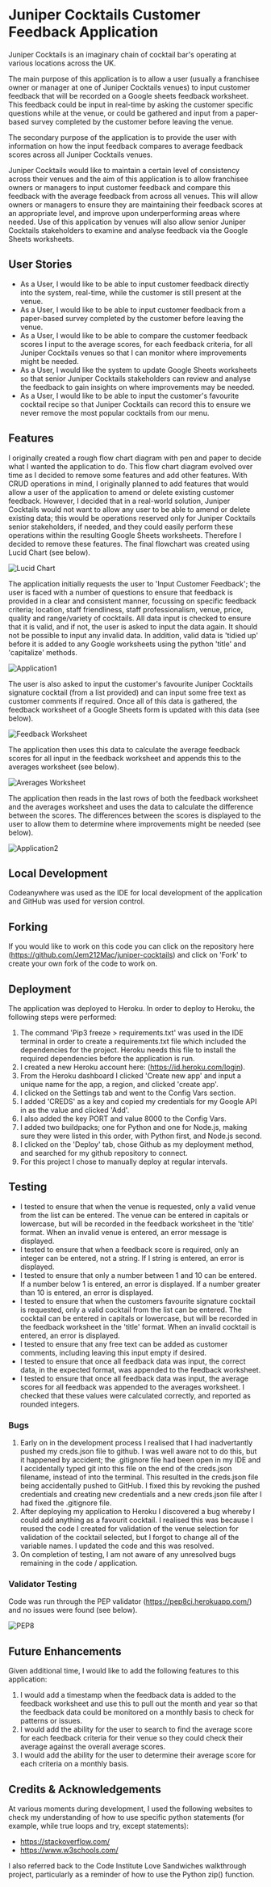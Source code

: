 # Juniper Cocktails Customer Feedback Application

Juniper Cocktails is an imaginary chain of cocktail bar's operating at various locations across the UK.

The main purpose of this application is to allow a user (usually a franchisee owner or manager at one of Juniper Cocktails venues) to input customer feedback that will be recorded on a Google sheets feedback worksheet.  This feedback could be input in real-time by asking the customer specific questions while at the venue, or could be gathered and input from a paper-based survey completed by the customer before leaving the venue.

The secondary purpose of the application is to provide the user with information on how the input feedback compares to average feedback scores across all Juniper Cocktails venues.

Juniper Cocktails would like to maintain a certain level of consistency across their venues and the aim of this application is to allow franchisee owners or managers to input customer feedback and compare this feedback with the average feedback from across all venues.  This will allow owners or managers to ensure they are maintaining their feedback scores at an appropriate level, and improve upon underperforming areas where needed.  Use of this application by venues will also allow senior Juniper Cocktails stakeholders to examine and analyse feedback via the Google Sheets worksheets.


## User Stories

* As a User, I would like to be able to input customer feedback directly into the system, real-time, while the customer is still present at the venue.
* As a User, I would like to be able to input customer feedback from a paper-based survey completed by the customer before leaving the venue.
* As a User, I would like to be able to compare the customer feedback scores I input to the average scores, for each feedback criteria, for all Juniper Cocktails venues so that I can monitor where improvements might be needed.
* As a User, I would like the system to update Google Sheets worksheets so that senior Juniper Cocktails stakeholders can review and analyse the feedback to gain insights on where improvements may be needed.
* As a User, I would like to be able to input the customer's favourite cocktail recipe so that Juniper Cocktails can record this to ensure we never remove the most popular cocktails from our menu.


## Features

I originally created a rough flow chart diagram with pen and paper to decide what I wanted the application to do.  This flow chart diagram evolved over time as I decided to remove some features and add other features.  With CRUD operations in mind, I originally planned to add features that would allow a user of the application to amend or delete existing customer feedback.  However, I decided that in a real-world solution, Juniper Cocktails would not want to allow any user to be able to amend or delete existing data; this would be operations reserved only for Juniper Cocktails senior stakeholders, if needed, and they could easily perform these operations within the resulting Google Sheets worksheets.  Therefore I decided to remove these features.  The final flowchart was created using Lucid Chart (see below).


![Lucid Chart](documentation/Lucid%20Chart.png)


The application initially requests the user to 'Input Customer Feedback'; the user is faced with a number of questions to ensure that feedback is provided in a clear and consistent manner, focussing on specific feedback criteria; location, staff friendliness, staff professionalism, venue, price, quality and range/variety of cocktails. All data input is checked to ensure that it is valid, and if not, the user is asked to input the data again.  It should not be possible to input any invalid data.  In addition, valid data is 'tidied up' before it is added to any Google worksheets using the python 'title' and 'capitalize' methods. 


![Application1](documentation/Application%201.png)


The user is also asked to input the customer's favourite Juniper Cocktails signature cocktail (from a list provided) and can input some free text as customer comments if required.  Once all of this data is gathered, the feedback worksheet of a Google Sheets form is updated with this data (see below).


![Feedback Worksheet](documentation/Feedback%20Worksheet.png)


The application then uses this data to calculate the average feedback scores for all input in the feedback worksheet and appends this to the averages worksheet (see below).


![Averages Worksheet](documentation/Averages%20Worksheet.png)


The application then reads in the last rows of both the feedback worksheet and the averages worksheet and uses the data to calculate the difference between the scores.  The differences between the scores is displayed to the user to allow them to determine where improvements might be needed (see below).


![Application2](documentation/Application%202.png)


## Local Development
Codeanywhere was used as the IDE for local development of the application and GitHub was used for version control.


## Forking

If you would like to work on this code you can click on the repository here (https://github.com/Jem212Mac/juniper-cocktails) and click on 'Fork' to create your own fork of the code to work on.


## Deployment

The application was deployed to Heroku.  In order to deploy to Heroku, the following steps were performed:

1. The command 'Pip3 freeze > requirements.txt' was used in the IDE terminal in order to create a requirements.txt file which included the dependencies for the project.  Heroku needs this file to install the required dependencies before the application is run.
2. I created a new Heroku account here: (https://id.heroku.com/login).
3. From the Heroku dashboard I clicked 'Create new app' and input a unique name for the app, a region, and clicked 'create app'.
4. I clicked on the Settings tab and went to the Config Vars section.
5. I added 'CREDS' as a key and copied my credentials for my Google API in as the value and clicked 'Add'.
6. I also added the key PORT and value 8000 to the Config Vars.
7. I added two buildpacks; one for Python and one for Node.js, making sure they were listed in this order, with Python first, and Node.js second.
8. I clicked on the 'Deploy' tab, chose Github as my deployment method, and searched for my github repository to connect.
9. For this project I chose to manually deploy at regular intervals.


## Testing  

* I tested to ensure that when the venue is requested, only a valid venue from the list can be entered.  The venue can be entered in capitals or lowercase, but will be recorded in the feedback worksheet in the 'title' format.  When an invalid venue is entered, an error message is displayed.
* I tested to ensure that when a feedback score is required, only an integer can be entered, not a string.  If I string is entered, an error is displayed.
* I tested to ensure that only a number between 1 and 10 can be entered.  If a number below 1 is entered, an error is displayed.  If a number greater than 10 is entered, an error is displayed.
* I tested to ensure that when the customers favourite signature cocktail is requested, only a valid cocktail from the list can be entered.  The cocktail can be entered in capitals or lowercase, but will be recorded in the feedback worksheet in the 'title' format.  When an invalid cocktail is entered, an error is displayed.
* I tested to ensure that any free text can be added as customer comments, including leaving this input empty if desired.
* I tested to ensure that once all feedback data was input, the correct data, in the expected format, was appended to the feedback worksheet.
* I tested to ensure that once all feedback data was input, the average scores for all feedback was appended to the averages worksheet.  I checked that these values were calculated correctly, and reported as rounded integers.


### Bugs

1. Early on in the development process I realised that I had inadvertantly pushed my creds.json file to github.  I was well aware not to do this, but it happened by accident; the .gitignore file had been open in my IDE and I accidentally typed git into this file on the end of the creds.json filename, instead of into the terminal.  This resulted in the creds.json file being accidentally pushed to GitHub.  I fixed this by revoking the pushed credentials and creating new credentials and a new creds.json file after I had fixed the .gitignore file.
2. After deploying my application to Heroku I discovered a bug whereby I could add anything as a favourit cocktail.  I realised this was because I reused the code I created for validation of the venue selection for validation of the cocktail selected, but I forgot to change all of the variable names.  I updated the code and this was resolved.
3. On completion of testing, I am not aware of any unresolved bugs remaining in the code / application. 


### Validator Testing

Code was run through the PEP validator (https://pep8ci.herokuapp.com/) and no issues were found (see below).


![PEP8](documentation/PEP8.png)


## Future Enhancements

Given additional time, I would like to add the following features to this application:

1. I would add a timestamp when the feedback data is added to the feedback worksheet and use this to pull out the month and year so that the feedback data could be monitored on a monthly basis to check for patterns or issues.
2. I would add the ability for the user to search to find the average score for each feedback criteria for their venue so they could check their average against the overall average scores.
3. I would add the ability for the user to determine their average score for each criteria on a monthly basis.

## Credits & Acknowledgements

At various moments during development, I used the following websites to check my understanding of how to use specific python statements (for example, while true loops and try, except statements):

* https://stackoverflow.com/
* https://www.w3schools.com/

I also referred back to the Code Institute Love Sandwiches walkthrough project, particularly as a reminder of how to use the Python zip() function.
